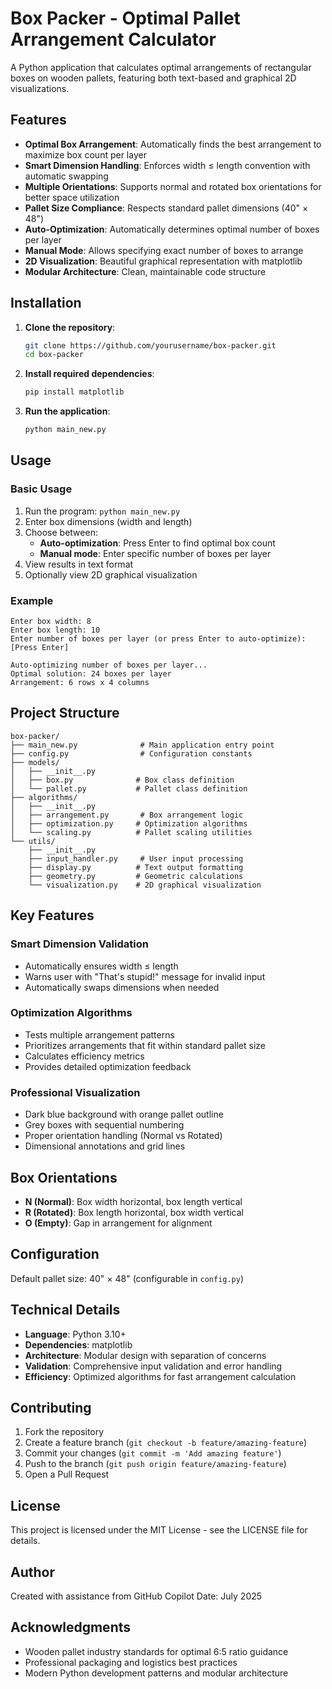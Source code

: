 # Box Packer - Optimal Pallet Arrangement Calculator

A Python application that calculates optimal arrangements of rectangular boxes on wooden pallets, featuring both text-based and graphical 2D visualizations.

## Features

- **Optimal Box Arrangement**: Automatically finds the best arrangement to maximize box count per layer
- **Smart Dimension Handling**: Enforces width ≤ length convention with automatic swapping
- **Multiple Orientations**: Supports normal and rotated box orientations for better space utilization
- **Pallet Size Compliance**: Respects standard pallet dimensions (40" × 48")
- **Auto-Optimization**: Automatically determines optimal number of boxes per layer
- **Manual Mode**: Allows specifying exact number of boxes to arrange
- **2D Visualization**: Beautiful graphical representation with matplotlib
- **Modular Architecture**: Clean, maintainable code structure

## Installation

1. **Clone the repository**:
   ```bash
   git clone https://github.com/yourusername/box-packer.git
   cd box-packer
   ```

2. **Install required dependencies**:
   ```bash
   pip install matplotlib
   ```

3. **Run the application**:
   ```bash
   python main_new.py
   ```

## Usage

### Basic Usage

1. Run the program: `python main_new.py`
2. Enter box dimensions (width and length)
3. Choose between:
   - **Auto-optimization**: Press Enter to find optimal box count
   - **Manual mode**: Enter specific number of boxes per layer
4. View results in text format
5. Optionally view 2D graphical visualization

### Example

```
Enter box width: 8
Enter box length: 10
Enter number of boxes per layer (or press Enter to auto-optimize): [Press Enter]

Auto-optimizing number of boxes per layer...
Optimal solution: 24 boxes per layer
Arrangement: 6 rows x 4 columns
```

## Project Structure

```
box-packer/
├── main_new.py              # Main application entry point
├── config.py                # Configuration constants
├── models/
│   ├── __init__.py
│   ├── box.py              # Box class definition
│   └── pallet.py           # Pallet class definition
├── algorithms/
│   ├── __init__.py
│   ├── arrangement.py       # Box arrangement logic
│   ├── optimization.py     # Optimization algorithms
│   └── scaling.py          # Pallet scaling utilities
└── utils/
    ├── __init__.py
    ├── input_handler.py     # User input processing
    ├── display.py          # Text output formatting
    ├── geometry.py         # Geometric calculations
    └── visualization.py    # 2D graphical visualization
```

## Key Features

### Smart Dimension Validation
- Automatically ensures width ≤ length
- Warns user with "That's stupid!" message for invalid input
- Automatically swaps dimensions when needed

### Optimization Algorithms
- Tests multiple arrangement patterns
- Prioritizes arrangements that fit within standard pallet size
- Calculates efficiency metrics
- Provides detailed optimization feedback

### Professional Visualization
- Dark blue background with orange pallet outline
- Grey boxes with sequential numbering
- Proper orientation handling (Normal vs Rotated)
- Dimensional annotations and grid lines

## Box Orientations

- **N (Normal)**: Box width horizontal, box length vertical
- **R (Rotated)**: Box length horizontal, box width vertical
- **O (Empty)**: Gap in arrangement for alignment

## Configuration

Default pallet size: 40" × 48" (configurable in `config.py`)

## Technical Details

- **Language**: Python 3.10+
- **Dependencies**: matplotlib
- **Architecture**: Modular design with separation of concerns
- **Validation**: Comprehensive input validation and error handling
- **Efficiency**: Optimized algorithms for fast arrangement calculation

## Contributing

1. Fork the repository
2. Create a feature branch (`git checkout -b feature/amazing-feature`)
3. Commit your changes (`git commit -m 'Add amazing feature'`)
4. Push to the branch (`git push origin feature/amazing-feature`)
5. Open a Pull Request

## License

This project is licensed under the MIT License - see the LICENSE file for details.

## Author

Created with assistance from GitHub Copilot
Date: July 2025

## Acknowledgments

- Wooden pallet industry standards for optimal 6:5 ratio guidance
- Professional packaging and logistics best practices
- Modern Python development patterns and modular architecture
